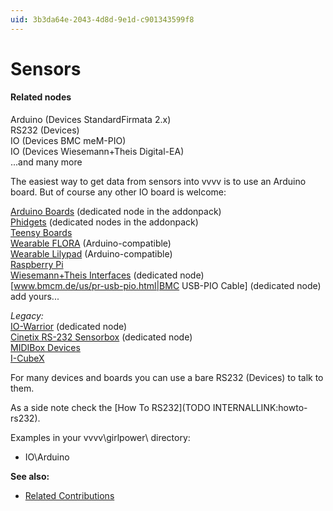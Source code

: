 ```yaml
---
uid: 3b3da64e-2043-4d8d-9e1d-c901343599f8
---
```


# Sensors

#### Related nodes
<span class="node">Arduino (Devices StandardFirmata 2.x)</span>  
<span class="node">RS232 (Devices)</span>  
<span class="node">IO (Devices BMC meM-PIO)</span>  
<span class="node">IO (Devices Wiesemann+Theis Digital-EA)</span>  
...and many more  

The easiest way to get data from sensors into vvvv is to use an Arduino board. But of course any other IO board is welcome:  

<a href="http://arduino.cc/en/Main/Products" class="extURL" target="_blank">Arduino Boards</a> (dedicated node in the addonpack)  
<a href="http://www.phidgets.com/" class="extURL" target="_blank">Phidgets</a> (dedicated nodes in the addonpack)  
<a href="http://www.pjrc.com/teensy/" class="extURL" target="_blank">Teensy Boards</a>  
<a href="http://www.adafruit.com/products/659" class="extURL" target="_blank">Wearable FLORA</a> (Arduino-compatible)  
<a href="https://www.sparkfun.com/categories/135" class="extURL" target="_blank">Wearable Lilypad</a> (Arduino-compatible)  
<a href="http://www.raspberrypi.org/" class="extURL" target="_blank">Raspberry Pi</a>  
<a href="http://www.wut.de/e-wwwww-ww-hpus-000.php" class="extURL" target="_blank">Wiesemann+Theis Interfaces</a> (dedicated node)  
[www.bmcm.de/us/pr-usb-pio.html|BMC USB-PIO Cable] (dedicated node)  
add yours...  

*Legacy:*  
<a href="http://www.codemercs.com/index.php?id=io-warrior&L=1" class="extURL" target="_blank">IO-Warrior</a> (dedicated node)  
<a href="http://www.cinetix.de/interface/english/rsensbox.htm" class="extURL" target="_blank">Cinetix RS-232 Sensorbox</a> (dedicated node)  
<a href="http://www.ucapps.de/" class="extURL" target="_blank">MIDIBox Devices</a>  
<a href="http://infusionsystems.com/catalog/index.php" class="extURL" target="_blank">I-CubeX</a>  

For many devices and boards you can use a bare <span class="node">RS232 (Devices)</span> to talk to them.  

As a side note check the [How To RS232](TODO INTERNALLINK:howto-rs232).  

Examples in your vvvv\girlpower\ directory:  
* IO\Arduino  

**See also:**  
* <a href="https://vvvv.org/contributions/1353+1351+2439+1352+7934+2438+1354+1355/4127+3036+5126+4118+3791" class="extURL" target="_blank">Related Contributions</a>  





